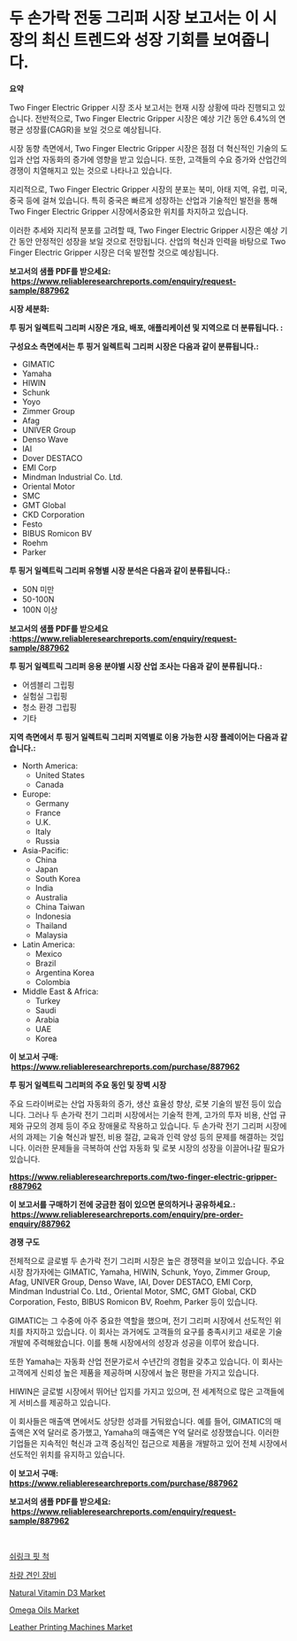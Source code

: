 <p><h1>두 손가락 전동 그리퍼 시장 보고서는 이 시장의 최신 트렌드와 성장 기회를 보여줍니다.</h1></p><p><strong>요약</strong></p>
<p><p>Two Finger Electric Gripper 시장 조사 보고서는 현재 시장 상황에 따라 진행되고 있습니다. 전반적으로, Two Finger Electric Gripper 시장은 예상 기간 동안 6.4%의 연평균 성장률(CAGR)을 보일 것으로 예상됩니다.</p><p>시장 동향 측면에서, Two Finger Electric Gripper 시장은 점점 더 혁신적인 기술의 도입과 산업 자동화의 증가에 영향을 받고 있습니다. 또한, 고객들의 수요 증가와 산업간의 경쟁이 치열해지고 있는 것으로 나타나고 있습니다.</p><p>지리적으로, Two Finger Electric Gripper 시장의 분포는 북미, 아태 지역, 유럽, 미국, 중국 등에 걸쳐 있습니다. 특히 중국은 빠르게 성장하는 산업과 기술적인 발전을 통해 Two Finger Electric Gripper 시장에서중요한 위치를 차지하고 있습니다.</p><p>이러한 추세와 지리적 분포를 고려할 때, Two Finger Electric Gripper 시장은 예상 기간 동안 안정적인 성장을 보일 것으로 전망됩니다. 산업의 혁신과 인력을 바탕으로 Two Finger Electric Gripper 시장은 더욱 발전할 것으로 예상됩니다.</p></p>
<p><strong>보고서의 샘플 PDF를 받으세요: &nbsp;<a href="https://www.reliableresearchreports.com/enquiry/request-sample/887962">https://www.reliableresearchreports.com/enquiry/request-sample/887962</a></strong></p>
<p><strong>시장 세분화:</strong></p>
<p><strong> 투 핑거 일렉트릭 그리퍼 시장은 개요, 배포, 애플리케이션 및 지역으로 더 분류됩니다. :</strong></p>
<p><strong>구성요소 측면에서는 투 핑거 일렉트릭 그리퍼 시장은 다음과 같이 분류됩니다.:</strong></p>
<p><ul><li>GIMATIC</li><li>Yamaha</li><li>HIWIN</li><li>Schunk</li><li>Yoyo</li><li>Zimmer Group</li><li>Afag</li><li>UNIVER Group</li><li>Denso Wave</li><li>IAI</li><li>Dover DESTACO</li><li>EMI Corp</li><li>Mindman Industrial Co. Ltd.</li><li>Oriental Motor</li><li>SMC</li><li>GMT Global</li><li>CKD Corporation</li><li>Festo</li><li>BIBUS Romicon BV</li><li>Roehm</li><li>Parker</li></ul></p>
<p><strong> 투 핑거 일렉트릭 그리퍼 유형별 시장 분석은 다음과 같이 분류됩니다.:</strong></p>
<p><ul><li>50N 미만</li><li>50-100N</li><li>100N 이상</li></ul></p>
<p><strong>보고서의 샘플 PDF를 받으세요 :<a href="https://www.reliableresearchreports.com/enquiry/request-sample/887962">https://www.reliableresearchreports.com/enquiry/request-sample/887962</a></strong></p>
<p><strong> 투 핑거 일렉트릭 그리퍼 응용 분야별 시장 산업 조사는 다음과 같이 분류됩니다.:</strong></p>
<p><ul><li>어셈블리 그립핑</li><li>실험실 그립핑</li><li>청소 환경 그립핑</li><li>기타</li></ul></p>
<p><strong>지역 측면에서 투 핑거 일렉트릭 그리퍼 지역별로 이용 가능한 시장 플레이어는 다음과 같습니다.:</strong></p>
<p><ul>
    <li>
        North America:
        <ul>
            <li>United States</li>
            <li>Canada</li>
        </ul>
    </li>
    <li>
        Europe:
        <ul>
            <li>Germany</li>
            <li>France</li>
            <li>U.K.</li>
            <li>Italy</li>
            <li>Russia</li>
        </ul>
    </li>
    <li>
        Asia-Pacific:
        <ul>
            <li>China</li>
            <li>Japan</li>
            <li>South Korea</li>
            <li>India</li>
            <li>Australia</li>
            <li>China Taiwan</li>
            <li>Indonesia</li>
            <li>Thailand</li>
            <li>Malaysia</li>
        </ul>
    </li>
    <li>
        Latin America:
        <ul>
            <li>Mexico</li>
            <li>Brazil</li>
            <li>Argentina Korea</li>
            <li>Colombia</li>
        </ul>
    </li>
    <li>
        Middle East & Africa:
        <ul>
            <li>Turkey</li>
            <li>Saudi</li>
            <li>Arabia</li>
            <li>UAE</li>
            <li>Korea</li>
        </ul>
    </li>
    </ul></p>
<p><strong>이 보고서 구매: &nbsp;<a href="https://www.reliableresearchreports.com/purchase/887962">https://www.reliableresearchreports.com/purchase/887962</a></strong></p>
<p><strong>투 핑거 일렉트릭 그리퍼의 주요 동인 및 장벽 시장</strong></p>
<p><p>주요 드라이버로는 산업 자동화의 증가, 생산 효율성 향상, 로봇 기술의 발전 등이 있습니다. 그러나 두 손가락 전기 그리퍼 시장에서는 기술적 한계, 고가의 투자 비용, 산업 규제와 규모의 경제 등이 주요 장애물로 작용하고 있습니다. 두 손가락 전기 그리퍼 시장에서의 과제는 기술 혁신과 발전, 비용 절감, 교육과 인력 양성 등의 문제를 해결하는 것입니다. 이러한 문제들을 극복하여 산업 자동화 및 로봇 시장의 성장을 이끌어나갈 필요가 있습니다.</p></p>
<p><strong><a href="https://www.reliableresearchreports.com/two-finger-electric-gripper-r887962">https://www.reliableresearchreports.com/two-finger-electric-gripper-r887962</a></strong></p>
<p><strong>이 보고서를 구매하기 전에 궁금한 점이 있으면 문의하거나 공유하세요.: &nbsp;<a href="https://www.reliableresearchreports.com/enquiry/pre-order-enquiry/887962">https://www.reliableresearchreports.com/enquiry/pre-order-enquiry/887962</a></strong></p>
<p><strong>경쟁 구도</strong></p>
<p><p>전체적으로 글로벌 두 손가락 전기 그리퍼 시장은 높은 경쟁력을 보이고 있습니다. 주요 시장 참가자에는 GIMATIC, Yamaha, HIWIN, Schunk, Yoyo, Zimmer Group, Afag, UNIVER Group, Denso Wave, IAI, Dover DESTACO, EMI Corp, Mindman Industrial Co. Ltd., Oriental Motor, SMC, GMT Global, CKD Corporation, Festo, BIBUS Romicon BV, Roehm, Parker 등이 있습니다. </p><p>GIMATIC는 그 수중에 아주 중요한 역할을 했으며, 전기 그리퍼 시장에서 선도적인 위치를 차지하고 있습니다. 이 회사는 과거에도 고객들의 요구를 충족시키고 새로운 기술 개발에 주력해왔습니다. 이를 통해 시장에서의 성장과 성공을 이루어 왔습니다. </p><p>또한 Yamaha는 자동화 산업 전문가로서 수년간의 경험을 갖추고 있습니다. 이 회사는 고객에게 신뢰성 높은 제품을 제공하며 시장에서 높은 평판을 가지고 있습니다. </p><p>HIWIN은 글로벌 시장에서 뛰어난 입지를 가지고 있으며, 전 세계적으로 많은 고객들에게 서비스를 제공하고 있습니다. </p><p>이 회사들은 매출액 면에서도 상당한 성과를 거둬왔습니다. 예를 들어, GIMATIC의 매출액은 X억 달러로 증가했고, Yamaha의 매출액은 Y억 달러로 성장했습니다. 이러한 기업들은 지속적인 혁신과 고객 중심적인 접근으로 제품을 개발하고 있어 전체 시장에서 선도적인 위치를 유지하고 있습니다.</p></p>
<p><strong>이 보고서 구매: &nbsp; <a href="https://www.reliableresearchreports.com/purchase/887962">https://www.reliableresearchreports.com/purchase/887962</a></strong></p>
<p><strong>보고서의 샘플 PDF를 받으세요: &nbsp;<a href="https://www.reliableresearchreports.com/enquiry/request-sample/887962">https://www.reliableresearchreports.com/enquiry/request-sample/887962</a></strong><strong></strong></p>
<p>&nbsp;</p>
<p><p><a href="https://github.com/vss5505pa7z1p/Market-Research-Report-List-1/blob/main/114800923448.md">쉬링크 핏 척</a></p><p><a href="https://github.com/FelipeGrrady654556/Market-Research-Report-List-1/blob/main/528391223449.md">차량 견인 장비</a></p><p><a href="https://issuu.com/reportprime-2/docs/natural-vitamin-d3-market-size-2030.pptx">Natural Vitamin D3 Market</a></p><p><a href="https://issuu.com/reportprime-2/docs/omega-oils-market-size-2030.pptx">Omega Oils Market</a></p><p><a href="https://view.publitas.com/reportprime-1/leather-printing-machines-market-focuses-on-market-share-size-and-projected-forecast-till-2031/">Leather Printing Machines Market</a></p></p>